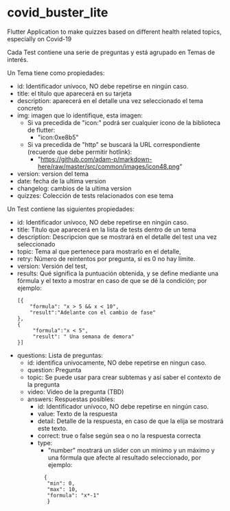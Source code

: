 # covid_buster_lite
Flutter Application to make quizzes based on different health related topics, especially on Covid-19

Cada Test contiene una serie de preguntas y está agrupado en Temas de interés. 
 
 Un Tema tiene como propiedades:
* id: Identificador unívoco, NO debe repetirse en ningún caso.
* title: el título que aparecerá en su tarjeta
* description: aparecerá en el detalle una vez seleccionado el tema concreto
* img: imagen que lo identifique, esta imagen:
  - Si va precedida de "icon:" podrá ser cualquier icono de la biblioteca de flutter:
      - "icon:0xe8b5"
  - Si va precedida de "http" se buscará la URL correspondiente (recuerde que debe permitir hotlink):
      - "https://github.com/adam-p/markdown-here/raw/master/src/common/images/icon48.png"
* version: version del tema
* date: fecha de la ultima version
* changelog: cambios de la ultima version
* quizzes: Colección de tests relacionados con ese tema

 Un Test contiene las siguientes propiedades:
* id: Identificador unívoco, NO debe repetirse en ningún caso.
* title: Título que aparecerá en la lista de tests dentro de un tema
* description: Descripcion que se mostrará en el detalle del test una vez seleccionado
* topic: Tema al que pertenece para mostrarlo en el detalle,
* retry: Número de reintentos por pregunta, si es 0 no hay límite.
* version: Versión del test,
* results: Qué significa la puntuación obtenida, y se define mediante una fórmula y el texto a mostrar en caso de que se dé la condición;
    por ejemplo:
    ```
    [{
        "formula": "x > 5 && x < 10",
        "result":"Adelante con el cambio de fase"
    },
    {
         "formula":"x < 5",
         "result": " Una semana de demora"
    }]
    ```
* questions: Lista de preguntas:
    * id: identifica univocamente, NO debe repetirse en ningun caso.
    * question: Pregunta
    * topic: Se puede usar para crear subtemas y así saber el contexto de la pregunta
    * video: Video de la pregunta (TBD)
    * answers: Respuestas posibles:
        * id: Identificador unívoco, NO debe repetirse en ningún caso.
        * value: Texto de la respuesta
        * detail: Detalle de la respuesta, en caso de que la elija se mostrará este texto.
        * correct: true o false según sea o no la respuesta correcta
        * type:
            * "number" mostrará un slider con un minimo y un máximo y una fórmula que afecte al resultado seleccionado, por ejemplo:
             ```
               {
                "min": 0,
                "max": 10,
                "formula": "x*-1"
                }
             ```
         